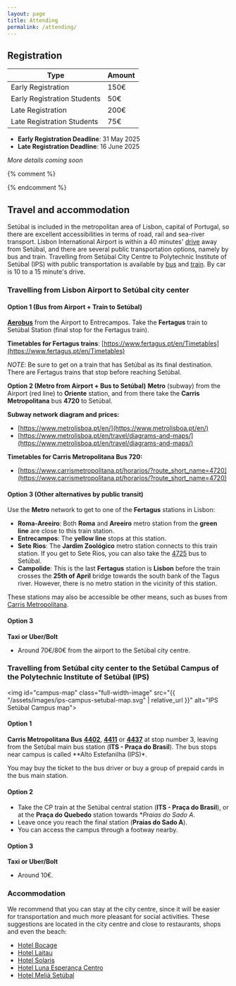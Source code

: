 ```yaml
---
layout: page
title: Attending
permalink: /attending/
---
```


## Registration

| Type                                                              | Amount          |
| ------------------------------------------------------------------| --------------- |
| Early Registration                                                | 150€            |
| Early Registration Students                                       | 50€             |
| Late Registration                                                 | 200€            |
| Late Registration Students                                        | 75€             |

- **Early Registration Deadline**: 31 May 2025
- **Late Registration Deadline**: 16 June 2025

*More details coming soon*

{% comment %}
<!--
You can now register using this [Registration Form](https://inqueritos.ips.pt/index.php?r=survey/index&sid=251266&lang=en).

Your registration fee should be paid by wire transfer to the following bank account:
- **IBAN**: PT50 0781 0112 0112 0012 8073 7
- **SWIFT/BIC**: IGCPPTPL

You will also need to provide proof of payment when you register.

If you have any problems with your registration, please contact us through the following email address: [icrsr@ips.pt](mailto:icrsr@ips.pt).
-->
{% endcomment %}

## Travel and accommodation

Setúbal is included in the metropolitan area of Lisbon, capital of Portugal, so there are excellent accessibilities in terms of road, rail and sea-river transport.
Lisbon International Airport is within a 40 minutes' [drive](https://www.google.pt/maps/dir/Aeroporto+de+Lisboa,+Lisboa/Instituto+Polit%C3%A9cnico+de+Set%C3%BAbal,+Campus+do+IPS+-+Estefanilha,+2910-761+Set%C3%BAbal/@38.6552324,-9.1487701,11z/data=!3m1!4b1!4m14!4m13!1m5!1m1!1s0xd19324616d90183:0xa66a53e58036d46!2m2!1d-9.1353667!2d38.7755936!1m5!1m1!1s0xd1937b2c60f8f47:0xa0df10aa0caa2efa!2m2!1d-8.838784!2d38.522082!3e0) away from Setúbal, and there are several public transportation options, namely by bus and train.
Travelling from Setúbal City Centre to Polytechnic Institute of Setúbal (IPS) with public transportation is available by [bus](https://www.google.pt/maps/dir/Av.+Lu%C3%ADsa+Todi,+Set%C3%BAbal/Instituto+Polit%C3%A9cnico+de+Set%C3%BAbal,+Campus+do+IPS+-+Estefanilha,+2910-761+Set%C3%BAbal/@38.5242738,-8.9012111,13z/data=!3m1!4b1!4m16!4m15!1m5!1m1!1s0xd1943087fa78ac3:0xcba956c8ab93fa57!2m2!1d-8.8913472!2d38.5227998!1m5!1m1!1s0xd1937b2c60f8f47:0xa0df10aa0caa2efa!2m2!1d-8.838784!2d38.522082!2m1!5e0!3e3) and [train](https://www.google.pt/maps/dir/Av.+Lu%C3%ADsa+Todi,+Set%C3%BAbal/Instituto+Polit%C3%A9cnico+de+Set%C3%BAbal,+Campus+do+IPS+-+Estefanilha,+2910-761+Set%C3%BAbal/@38.5197762,-8.8994739,13z/data=!3m1!4b1!4m14!4m13!1m5!1m1!1s0xd1943087fa78ac3:0xcba956c8ab93fa57!2m2!1d-8.8913472!2d38.5227998!1m5!1m1!1s0xd1937b2c60f8f47:0xa0df10aa0caa2efa!2m2!1d-8.838784!2d38.522082!3e0?entry=ttu). By car is 10 to a 15 minute's drive.

### Travelling from Lisbon Airport to Setúbal city center

#### Option 1 (Bus from Airport + Train to Setúbal)
[**Aerobus**](https://www.visitportugal.com/en/content/aerobus) from the Airport to Entrecampos. Take the **Fertagus** train to Setúbal Station (final stop for the Fertagus train).

**Timetables for Fertagus trains**:
[https://www.fertagus.pt/en/Timetables](https://www.fertagus.pt/en/Timetables)

*NOTE*: Be sure to get on a train that has Setúbal as its final destination. There are Fertagus trains that stop before reaching Setúbal.

**Option 2 (Metro from Airport + Bus to Setúbal)**
**Metro** (subway) from the Airport (red line) to **Oriente** station, and from there take the **Carris Metropolitana** bus **4720** to Setúbal.

**Subway network diagram and prices:**
- [https://www.metrolisboa.pt/en/](https://www.metrolisboa.pt/en/)
- [https://www.metrolisboa.pt/en/travel/diagrams-and-maps/](https://www.metrolisboa.pt/en/travel/diagrams-and-maps/)

**Timetables for Carris Metropolitana Bus 720:**
- [https://www.carrismetropolitana.pt/horarios/?route_short_name=4720](https://www.carrismetropolitana.pt/horarios/?route_short_name=4720)

#### Option 3 (Other alternatives by public transit)
Use the **Metro** network to get to one of the **Fertagus** stations in Lisbon:
- **Roma-Areeiro**: Both **Roma** and **Areeiro** metro station from the **green line** are close to this train station.
- **Entrecampos**: The **yellow line** stops at this station. 
- **Sete Rios**: The **Jardim Zoológico** metro station connects to this train station. If you get to Sete Rios, you can also take the [4725](https://www.carrismetropolitana.pt/horarios/?route_short_name=4720) bus to Setúbal.
- **Campolide**: This is the last **Fertagus** station is **Lisbon** before the train crosses the **25th of April** bridge towards the south bank of the Tagus river. However, there is no metro station in the vicinity of this station.

These stations may also be accessible be other means, such as buses from [Carris Metropolitana](https://www.carrismetropolitana.pt/horarios/).

#### Option 3
**Taxi or Uber/Bolt**
- Around 70€/80€ from the airport to the Setúbal city centre.

### Travelling from Setúbal city center to the Setúbal Campus of the Polytechnic Institute of Setúbal (IPS)

<img id="campus-map" class="full-width-image" src="{{ "/assets/images/ips-campus-setubal-map.svg" | relative_url }}" alt="IPS Setúbal Campus map">


#### Option 1
**Carris Metropolitana Bus** [**4402**](https://www.carrismetropolitana.pt/horarios/?route_short_name=4402), [**4411**](https://www.carrismetropolitana.pt/horarios/?route_short_name=4411) or [**4437**](https://www.carrismetropolitana.pt/horarios/?route_short_name=4437) at stop number 3, leaving from the Setúbal main bus station (**ITS - Praça do Brasil**). The bus stops near campus is called **Alto Estefanilha (IPS)*.

You may buy the ticket to the bus driver or buy a group of prepaid cards in the bus main station.

#### Option 2
- Take the CP train at the Setúbal central station (**ITS - Praça do Brasil**), or at the **Praça do Quebedo** station towards **Praias do Sado A*. 
- Leave once you reach the final station (**Praias do Sado A**).
- You can access the campus through a footway nearby.

#### Option 3
**Taxi or Uber/Bolt**
- Around 10€.

### Accommodation
We recommend that you can stay at the city centre, since it will be easier for transportation and much more pleasant for social activities. These suggestions are located in the city centre and  close to restaurants, shops and even the beach:
- [Hotel Bocage](https://www.booking.com/hotel/pt/residencial-bocage.html)
- [Hotel Laitau](http://www.hotellaitau.pt/)
- [Hotel Solaris](http://www.solarishotel.pt/)
- [Hotel Luna Esperança Centro](https://www.lunahoteis.com/en/luna-esperanca/the-hotel.html)
- [Hotel Meliá Setúbal](https://www.meliasetubal.com/)
